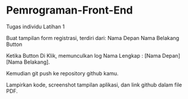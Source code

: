 # Pemrograman-Front-End

Tugas individu
Latihan 1

Buat tampilan form registrasi, terdiri dari:
Nama Depan
Nama Belakang
Button

Ketika Button Di Klik, memunculkan log
Nama Lengkap : [Nama Depan] [Nama Belakang].

Kemudian git push ke repository github kamu.

Lampirkan kode, screenshot tampilan aplikasi, dan link github dalam file PDF.
